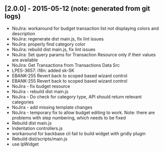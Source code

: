 ## [2.0.0] - 2015-05-12 (note: generated from git logs)

 - NoJira: workaround for budget transaction list not displaying colors and description
 - NoJira: regenerate dist main.js, fix lint issues
 - NoJira: properly find category color
 - NoJira: rebuild dist main.js, fix lint issues
 - NoJira: Set query params for Transaction Resource only if their values are available
 - NoJira: Get Transactions from Transactions Data Src
 - LPES-3657: i18n: added sk-SK
 - EBANK-255 Revert back to scoped based wizard control
 - EBANK-255 Revert back to scoped based wizard control
 - NoJira - fix budget resource
 - NoJira - rebuild dist main.js
 - NoJira - Do check for category type, API should return relevant categories
 - NoJira - add missing template changes
 - NoJira - temporary fix to allow budget editing to work. Note: there are problems with step numbering, which needs to be fixed
 - Rebuild dist main.js
 - Indentation controllers.js
 - workaround for backbase cli fail to build widget with gridly plugin
 - Rebuild dist/scripts/main.js
 - use lpWidget
